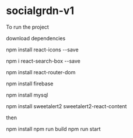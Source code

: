 # socialgrdn-v1

To run the project

download dependencies

npm install react-icons --save

npm i react-search-box --save

npm install react-router-dom

npm install firebase

npm install mysql

npm install sweetalert2 sweetalert2-react-content

then

npm install
npm run build
npm run start
